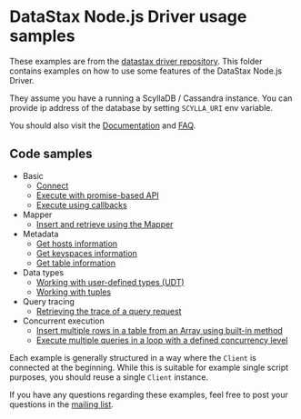 # DataStax Node.js Driver usage samples

These examples are from the [datastax driver repository](https://github.com/datastax/nodejs-driver/tree/master).
This folder contains examples on how to use some features of the DataStax Node.js Driver.

They assume you have a running a ScyllaDB / Cassandra instance.
You can provide ip address of the database by setting ``SCYLLA_URI`` env variable.

You should also visit the [Documentation][doc-index] and [FAQ][faq].

## Code samples

- Basic
  - [Connect](basic/basic-connect.js)
  - [Execute with promise-based API](basic/basic-execute.js)
  - [Execute using callbacks](basic/basic-execute-flow.js)
- Mapper
  - [Insert and retrieve using the Mapper](mapper/mapper-insert-retrieve.js)
- Metadata
  - [Get hosts information](metadata/metadata-hosts.js)
  - [Get keyspaces information](metadata/metadata-keyspaces.js)
  - [Get table information](metadata/metadata-table.js)
- Data types
  - [Working with user-defined types (UDT)](udt/udt-insert-select.js)
  - [Working with tuples](tuple/tuple-insert-select.js)
- Query tracing
  - [Retrieving the trace of a query request](tracing/retrieve-query-trace.js)
- Concurrent execution
  - [Insert multiple rows in a table from an Array using built-in
    method](concurrent-executions/execute-concurrent-array.js)
  - [Execute multiple queries in a loop with a defined concurrency level](concurrent-executions/execute-in-loop.js)

Each example is generally structured in a way where the `Client` is connected at the beginning.
While this is suitable for example single script purposes, you should reuse a single `Client` instance.

If you have any questions regarding these examples, feel free to post your questions in the [mailing list][mailing-list].

[doc-index]: https://docs.datastax.com/en/developer/nodejs-driver/latest/
[mailing-list]: https://groups.google.com/a/lists.datastax.com/forum/#!forum/nodejs-driver-user
[faq]: https://docs.datastax.com/en/developer/nodejs-driver/latest/faq/
